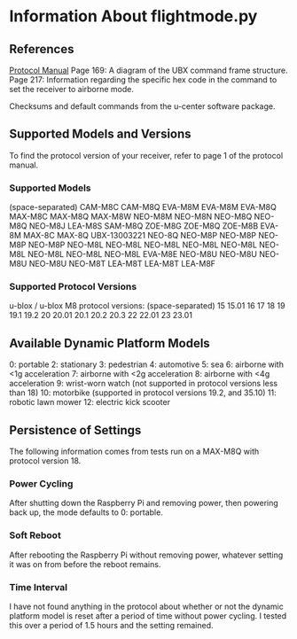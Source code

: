 # Information About flightmode.py

## References
[Protocol Manual](https://www.u-blox.com/sites/default/files/products/documents/u-blox8-M8_ReceiverDescrProtSpec_UBX-13003221.pdf)
Page 169: A diagram of the UBX command frame structure.
Page 217: Information regarding the specific hex code in the command to set the receiver to airborne mode.

Checksums and default commands from the u-center software package.

## Supported Models and Versions
To find the protocol version of your receiver, refer to page 1 of the protocol manual. 

### Supported Models
(space-separated)
CAM-M8C CAM-M8Q EVA-M8M EVA-M8M EVA-M8Q MAX-M8C MAX-M8Q MAX-M8W NEO-M8M NEO-M8N NEO-M8Q NEO-M8Q NEO-M8J LEA-M8S SAM-M8Q ZOE-M8G ZOE-M8Q ZOE-M8B EVA-8M MAX-8C MAX-8Q UBX-13003221 NEO-8Q NEO-M8P NEO-M8P NEO-M8P NEO-M8P NEO-M8L NEO-M8L NEO-M8L NEO-M8L NEO-M8L NEO-M8L NEO-M8L NEO-M8L NEO-M8L EVA-M8E NEO-M8U NEO-M8U NEO-M8U NEO-M8U NEO-M8T LEA-M8T LEA-M8T LEA-M8F

### Supported Protocol Versions
u-blox / u-blox M8 protocol versions:
(space-separated)
15 15.01 16 17 18 19 19.1 19.2 20 20.01 20.1 20.2 20.3 22 22.01 23 23.01

## Available Dynamic Platform Models
0: portable
2: stationary
3: pedestrian
4: automotive
5: sea
6: airborne with <1g acceleration
7: airborne with <2g acceleration
8: airborne with <4g acceleration
9: wrist-worn watch (not supported in protocol versions less than 18)
10: motorbike (supported in protocol versions 19.2, and 35.10)
11: robotic lawn mower
12: electric kick scooter

## Persistence of Settings
The following information comes from tests run on a MAX-M8Q with protocol version 18.

### Power Cycling
After shutting down the Raspberry Pi and removing power, then powering back up, the mode defaults to 0: portable.

### Soft Reboot
After rebooting the Raspberry Pi without removing power, whatever setting it was on from before the reboot remains.

### Time Interval
I have not found anything in the protocol about whether or not the dynamic platform model is reset after a period of time without power cycling. I tested this over a period of 1.5 hours and the setting remained.